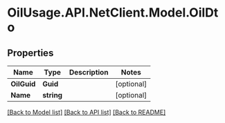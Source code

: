 # OilUsage.API.NetClient.Model.OilDto

## Properties

Name | Type | Description | Notes
------------ | ------------- | ------------- | -------------
**OilGuid** | **Guid** |  | [optional] 
**Name** | **string** |  | [optional] 

[[Back to Model list]](../README.md#documentation-for-models) [[Back to API list]](../README.md#documentation-for-api-endpoints) [[Back to README]](../README.md)


